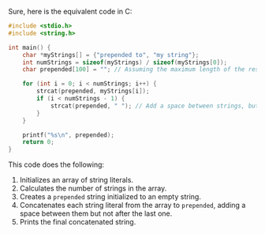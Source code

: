  Sure, here is the equivalent code in C:

```c
#include <stdio.h>
#include <string.h>

int main() {
    char *myStrings[] = {"prepended to", "my string"};
    int numStrings = sizeof(myStrings) / sizeof(myStrings[0]);
    char prepended[100] = ""; // Assuming the maximum length of the result will not exceed 100 characters

    for (int i = 0; i < numStrings; i++) {
        strcat(prepended, myStrings[i]);
        if (i < numStrings - 1) {
            strcat(prepended, " "); // Add a space between strings, but not after the last one
        }
    }

    printf("%s\n", prepended);
    return 0;
}
```

This code does the following:
1. Initializes an array of string literals.
2. Calculates the number of strings in the array.
3. Creates a `prepended` string initialized to an empty string.
4. Concatenates each string literal from the array to `prepended`, adding a space between them but not after the last one.
5. Prints the final concatenated string.
